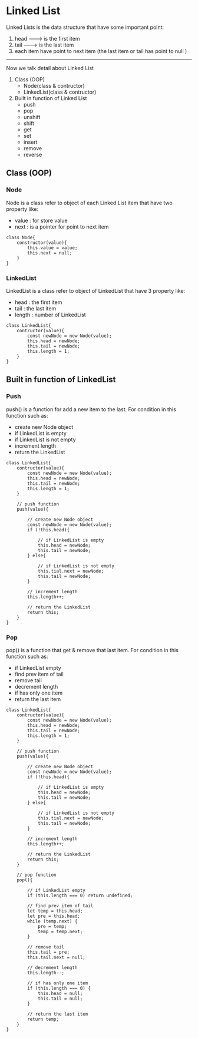 # Linked List

Linked Lists is the data structure that have some important point:
1. head ---> is the first item
2. tail ---> is the last item
3. each item have point to next item (the last item or tail has point to null )

---

Now we talk detail about Linked List

1. Class (OOP)
    - Node(class & contructor)
    - LinkedList(class & contructor)
2. Built in function of Linked List
    - push
    - pop
    - unshift
    - shift
    - get
    - set
    - insert
    - remove
    - reverse

## Class (OOP)

### Node

Node is a class refer to object of each Linked List item that have two property like:
- value : for store value
- next : is a pointer for point to next item

```
class Node{
    constructor(value){
        this.value = value;
        this.next = null;
    }
}
```

### LinkedList

LinkedList is a class refer to object of LinkedList that have 3 property like: 
- head : the first item
- tail : the last item
- length : number of LinkedList

```
class LinkedList{
    contructor(value){
        const newNode = new Node(value);
        this.head = newNode;
        this.tail = newNode;
        this.length = 1;
    }
}
```

## Built in function of LinkedList

### Push
push() is a function for add a new item to the last. For condition in this function such as:
- create new Node object
- if LinkedList is empty
- if LinkedList is not empty
- increment length
- return the LinkedList

```
class LinkedList{
    contructor(value){
        const newNode = new Node(value);
        this.head = newNode;
        this.tail = newNode;
        this.length = 1;
    }

    // push function
    push(value){

        // create new Node object
        const newNode = new Node(value);
        if (!this.head){

            // if LinkedList is empty
            this.head = newNode;
            this.tail = newNode;
        } else{

            // if LinkedList is not empty
            this.tial.next = newNode;
            this.tail = newNode;
        }

        // increment length
        this.length++;

        // return the LinkedList
        return this;
    }
}
```

### Pop
pop() is a function that get & remove that last item. For condition in this function such as:
- if LinkedList empty
- find prev item of tail
- remove tail
- decrement length
- if has only one item
- return the last item
```
class LinkedList{
    contructor(value){
        const newNode = new Node(value);
        this.head = newNode;
        this.tail = newNode;
        this.length = 1;
    }

    // push function
    push(value){

        // create new Node object
        const newNode = new Node(value);
        if (!this.head){

            // if LinkedList is empty
            this.head = newNode;
            this.tail = newNode;
        } else{

            // if LinkedList is not empty
            this.tial.next = newNode;
            this.tail = newNode;
        }

        // increment length
        this.length++;

        // return the LinkedList
        return this;
    }

    // pop function
    pop(){

        // if LinkedList empty
        if (this.length === 0) return undefined;

        // find prev item of tail
        let temp = this.head;
        let pre = this.head;
        while (temp.next) {
            pre = temp;
            temp = temp.next;
        }

        // remove tail
        this.tail = pre;
        this.tail.next = null;

        // decrement length
        this.length--;

        // if has only one item
        if (this.length === 0) {
            this.head = null;
            this.tail = null;
        }

        // return the last item
        return temp;
    }
}

```